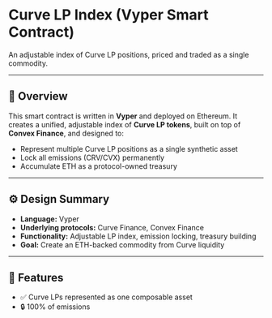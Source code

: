 # Curve LP Index (Vyper Smart Contract)

An adjustable index of Curve LP positions, priced and traded as a single commodity.

---

## 🧩 Overview

This smart contract is written in **Vyper** and deployed on Ethereum. It creates a unified, adjustable index of **Curve LP tokens**, built on top of **Convex Finance**, and designed to:

- Represent multiple Curve LP positions as a single synthetic asset
- Lock all emissions (CRV/CVX) permanently
- Accumulate ETH as a protocol-owned treasury

---

## ⚙️ Design Summary

- **Language:** Vyper  
- **Underlying protocols:** Curve Finance, Convex Finance  
- **Functionality:** Adjustable LP index, emission locking, treasury building  
- **Goal:** Create an ETH-backed commodity from Curve liquidity  

---

## 🔑 Features

- ✅ Curve LPs represented as one composable asset  
- 🔒 100% of emissions

